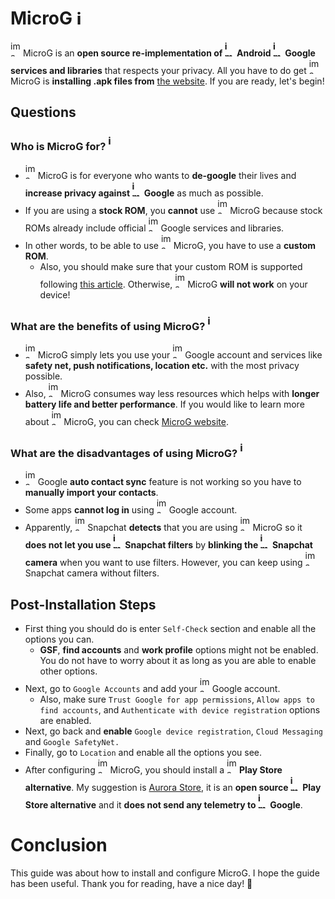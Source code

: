 # MicroG <img width="16" height="25" alt="image" src="https://github.com/user-attachments/assets/2acef641-cfdf-4dcd-a5d8-be0eba79d567" />
<img width="16" height="25" alt="image" src="https://github.com/user-attachments/assets/2acef641-cfdf-4dcd-a5d8-be0eba79d567" /> MicroG is an **open source re-implementation of <img width="16" height="25" alt="image-removebg-preview(1)" src="https://github.com/user-attachments/assets/cec27060-1d67-48e1-8f29-a3a5b639fde8" /> Android <img width="16" height="25" alt="image" src="https://github.com/user-attachments/assets/29e970cd-e8b7-4125-b0f1-a2144b40d7f9" /> Google services and libraries** that respects your privacy. All you have to do get <img width="16" height="25" alt="image" src="https://github.com/user-attachments/assets/2acef641-cfdf-4dcd-a5d8-be0eba79d567" /> MicroG is **installing .apk files from** [the website](https://microg.org/download.html). If you are ready, let's begin!
## Questions
### Who is MicroG for? <img width="16" height="25" alt="image" src="https://github.com/user-attachments/assets/2acef641-cfdf-4dcd-a5d8-be0eba79d567" />
- <img width="16" height="25" alt="image" src="https://github.com/user-attachments/assets/2acef641-cfdf-4dcd-a5d8-be0eba79d567" /> MicroG is for everyone who wants to **de-google** their lives and **increase privacy against <img width="16" height="25" alt="image" src="https://github.com/user-attachments/assets/29e970cd-e8b7-4125-b0f1-a2144b40d7f9" /> Google** as much as possible.
- If you are using a **stock ROM**, you **cannot** use <img width="16" height="25" alt="image" src="https://github.com/user-attachments/assets/2acef641-cfdf-4dcd-a5d8-be0eba79d567" /> MicroG because stock ROMs already include official <img width="16" height="25" alt="image" src="https://github.com/user-attachments/assets/29e970cd-e8b7-4125-b0f1-a2144b40d7f9" /> Google services and libraries.
- In other words, to be able to use <img width="16" height="25" alt="image" src="https://github.com/user-attachments/assets/2acef641-cfdf-4dcd-a5d8-be0eba79d567" /> MicroG, you have to use a **custom ROM**.
  - Also, you should make sure that your custom ROM is supported following [this article](https://github.com/microg/GmsCore/wiki/Signature-Spoofing). Otherwise, <img width="16" height="25" alt="image" src="https://github.com/user-attachments/assets/2acef641-cfdf-4dcd-a5d8-be0eba79d567" /> MicroG **will not work** on your device!
### What are the benefits of using MicroG? <img width="16" height="25" alt="image" src="https://github.com/user-attachments/assets/2acef641-cfdf-4dcd-a5d8-be0eba79d567" />
- <img width="16" height="25" alt="image" src="https://github.com/user-attachments/assets/2acef641-cfdf-4dcd-a5d8-be0eba79d567" /> MicroG simply lets you use your <img width="16" height="25" alt="image" src="https://github.com/user-attachments/assets/29e970cd-e8b7-4125-b0f1-a2144b40d7f9" /> Google account and services like **safety net, push notifications, location etc.** with the most privacy possible. 
- Also, <img width="16" height="25" alt="image" src="https://github.com/user-attachments/assets/2acef641-cfdf-4dcd-a5d8-be0eba79d567" /> MicroG consumes way less resources which helps with **longer battery life and better performance**. If you would like to learn more about <img width="16" height="25" alt="image" src="https://github.com/user-attachments/assets/2acef641-cfdf-4dcd-a5d8-be0eba79d567" /> MicroG, you can check [MicroG website](https://microg.org/).
### What are the disadvantages of using MicroG? <img width="16" height="25" alt="image" src="https://github.com/user-attachments/assets/2acef641-cfdf-4dcd-a5d8-be0eba79d567" />
- <img width="16" height="25" alt="image" src="https://github.com/user-attachments/assets/29e970cd-e8b7-4125-b0f1-a2144b40d7f9" /> Google **auto contact sync** feature is not working so you have to **manually import your contacts**.
- Some apps **cannot log in** using <img width="16" height="25" alt="image" src="https://github.com/user-attachments/assets/29e970cd-e8b7-4125-b0f1-a2144b40d7f9" /> Google account.
- Apparently, <img width="16" height="25" alt="image" src="https://github.com/user-attachments/assets/c26d48f2-492a-49a8-8c38-895ed19f4ffa" /> Snapchat **detects** that you are using <img width="16" height="25" alt="image" src="https://github.com/user-attachments/assets/2acef641-cfdf-4dcd-a5d8-be0eba79d567" /> MicroG so it **does not let you use <img width="16" height="25" alt="image" src="https://github.com/user-attachments/assets/c26d48f2-492a-49a8-8c38-895ed19f4ffa" /> Snapchat filters** by **blinking the <img width="16" height="25" alt="image" src="https://github.com/user-attachments/assets/c26d48f2-492a-49a8-8c38-895ed19f4ffa" /> Snapchat camera** when you want to use filters. However, you can keep using <img width="16" height="25" alt="image" src="https://github.com/user-attachments/assets/c26d48f2-492a-49a8-8c38-895ed19f4ffa" /> Snapchat camera without filters.
## Post-Installation Steps
- First thing you should do is enter `Self-Check` section and enable all the options you can.
  - **GSF**, **find accounts** and **work profile** options might not be enabled. You do not have to worry about it as long as you are able to enable other options.
- Next, go to `Google Accounts` and add your <img width="16" height="25" alt="image" src="https://github.com/user-attachments/assets/29e970cd-e8b7-4125-b0f1-a2144b40d7f9" /> Google account.
  - Also, make sure `Trust Google for app permissions`, `Allow apps to find accounts`, and `Authenticate with device registration` options are enabled.
- Next, go back and **enable** `Google device registration`, `Cloud Messaging` and `Google SafetyNet.`
- Finally, go to `Location` and enable all the options you see.
- After configuring <img width="16" height="25" alt="image" src="https://github.com/user-attachments/assets/2acef641-cfdf-4dcd-a5d8-be0eba79d567" /> MicroG, you should install a <img width="16" height="25" alt="image" src="https://github.com/user-attachments/assets/abd68b9b-79ab-4062-a28c-54edff49e54e" /> **Play Store alternative**. My suggestion is [Aurora Store](https://f-droid.org/en/packages/com.aurora.store/), it is an **open source <img width="16" height="25" alt="image" src="https://github.com/user-attachments/assets/abd68b9b-79ab-4062-a28c-54edff49e54e" /> Play Store alternative** and it **does not send any telemetry to <img width="16" height="25" alt="image" src="https://github.com/user-attachments/assets/29e970cd-e8b7-4125-b0f1-a2144b40d7f9" /> Google**.
# Conclusion
This guide was about how to install and configure MicroG. I hope the guide has been useful. Thank you for reading, have a nice day! 🐧
